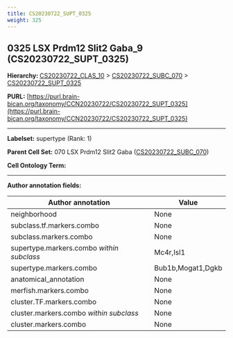 ```yaml
---
title: CS20230722_SUPT_0325
weight: 325
---
```

## 0325 LSX Prdm12 Slit2 Gaba_9 (CS20230722_SUPT_0325)
<b>Hierarchy: </b>
[CS20230722_CLAS_10](../CS20230722_CLAS_10) >
[CS20230722_SUBC_070](../CS20230722_SUBC_070) >
[CS20230722_SUPT_0325](../CS20230722_SUPT_0325)

**PURL:** [https://purl.brain-bican.org/taxonomy/CCN20230722/CS20230722_SUPT_0325](https://purl.brain-bican.org/taxonomy/CCN20230722/CS20230722_SUPT_0325)

---


**Labelset:** supertype (Rank: 1)

**Parent Cell Set:** 070 LSX Prdm12 Slit2 Gaba ([CS20230722_SUBC_070](../CS20230722_SUBC_070))



**Cell Ontology Term:** 

[MARKER GENES.]: #


---

[TRANSFERRED ANNOTATIONS.]: #


[AUTHOR ANNOTATION FIELDS.]: #


**Author annotation fields:**

| Author annotation | Value |
|-------------------|-------|
|neighborhood|None|
|subclass.tf.markers.combo|None|
|subclass.markers.combo|None|
|supertype.markers.combo _within subclass_|Mc4r,Isl1|
|supertype.markers.combo|Bub1b,Mogat1,Dgkb|
|anatomical_annotation|None|
|merfish.markers.combo|None|
|cluster.TF.markers.combo|None|
|cluster.markers.combo _within subclass_|None|
|cluster.markers.combo|None|
